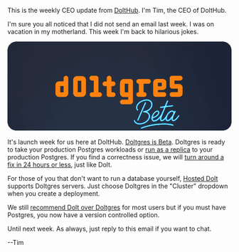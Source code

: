 This is the weekly CEO update from [DoltHub](https://www.dolthub.com/). I'm Tim, the CEO of DoltHub. 

I'm sure you all noticed that I did not send an email last week. I was on vacation in my motherland. This week I'm back to hilarious jokes.

[![Doltgres Beta](../images/doltgres-beta.png)](https://www.dolthub.com/blog/2025-04-16-doltgres-goes-beta/)

It's launch week for us here at DoltHub. [Doltgres is Beta](https://www.dolthub.com/blog/2025-04-16-doltgres-goes-beta/). Doltgres is ready to take your production Postgres workloads or [run as a replica](https://docs.doltgres.com/guides/replication-from-postgres) to your production Postgres. If you find a correctness issue, we will [turn around a fix in 24 hours or less](https://www.dolthub.com/blog/2024-05-15-24-hour-bug-fixes/), just like Dolt.

For those of you that don't want to run a database yourself, [Hosted Dolt](https://hosted.doltdb.com/) supports Doltgres servers. Just choose Doltgres in the "Cluster" dropdown when you create a deployment. 

We still [recommend Dolt over Doltgres](https://www.dolthub.com/blog/2025-04-17-doltgres-over-dolt/) for most users but if you must have Postgres, you now have a version controlled option. 

Until next week. As always, just reply to this email if you want to chat.

--Tim